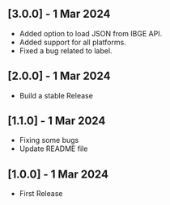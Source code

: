 ## [3.0.0] - 1 Mar 2024
- Added option to load JSON from IBGE API.
- Added support for all platforms.
- Fixed a bug related to label.

## [2.0.0] - 1 Mar 2024
- Build a stable Release

## [1.1.0] - 1 Mar 2024
- Fixing some bugs
- Update README file

## [1.0.0] - 1 Mar 2024
- First Release